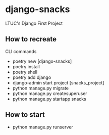 # django-snacks

LTUC's Django First Project

## How to recreate

CLI commands

- poetry new [django-snacks]
- poetry install
- poetry shell
- poetry add django
- django-admin start project [snacks_project]
- python manage.py migrate
- python manage.py createsuperuser
- python manage.py startapp snacks

## How to start

- python manage.py runserver
